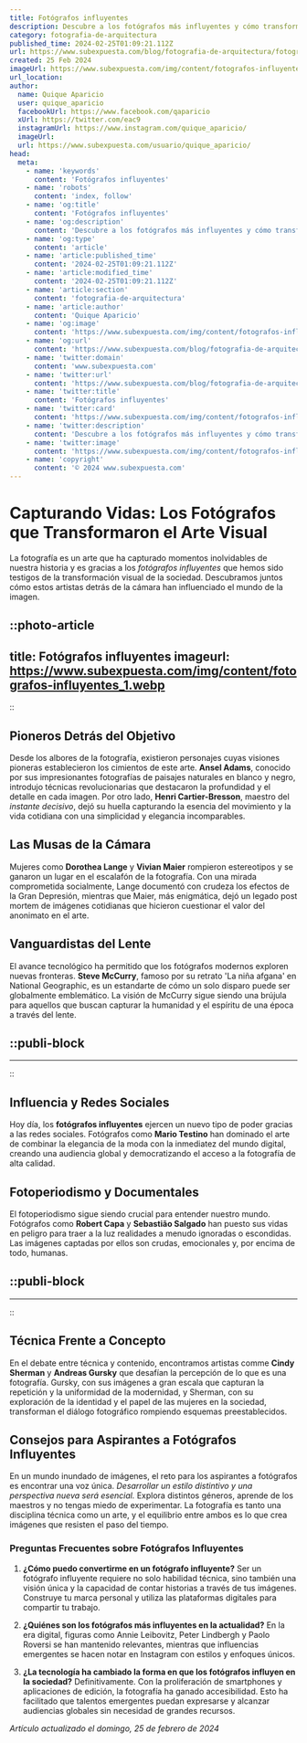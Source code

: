 ```yaml
---
title: Fotógrafos influyentes
description: Descubre a los fotógrafos más influyentes y cómo transforman el mundo con su arte visual. Inspiración pura para amantes de la fotografía.
category: fotografia-de-arquitectura
published_time: 2024-02-25T01:09:21.112Z
url: https://www.subexpuesta.com/blog/fotografia-de-arquitectura/fotografos-influyentes
created: 25 Feb 2024
imageUrl: https://www.subexpuesta.com/img/content/fotografos-influyentes_1.webp
url_location:
author:
  name: Quique Aparicio
  user: quique_aparicio
  facebookUrl: https://www.facebook.com/qaparicio
  xUrl: https://twitter.com/eac9
  instagramUrl: https://www.instagram.com/quique_aparicio/
  imageUrl: 
  url: https://www.subexpuesta.com/usuario/quique_aparicio/
head:
  meta:
    - name: 'keywords'
      content: 'Fotógrafos influyentes'
    - name: 'robots'
      content: 'index, follow'
    - name: 'og:title'
      content: 'Fotógrafos influyentes'
    - name: 'og:description'
      content: 'Descubre a los fotógrafos más influyentes y cómo transforman el mundo con su arte visual. Inspiración pura para amantes de la fotografía.'
    - name: 'og:type'
      content: 'article'
    - name: 'article:published_time'
      content: '2024-02-25T01:09:21.112Z'
    - name: 'article:modified_time'
      content: '2024-02-25T01:09:21.112Z'
    - name: 'article:section'
      content: 'fotografia-de-arquitectura'
    - name: 'article:author'
      content: 'Quique Aparicio'
    - name: 'og:image'
      content: 'https://www.subexpuesta.com/img/content/fotografos-influyentes_1.webp'
    - name: 'og:url'
      content: 'https://www.subexpuesta.com/blog/fotografia-de-arquitectura/fotografos-influyentes'
    - name: 'twitter:domain'
      content: 'www.subexpuesta.com'
    - name: 'twitter:url'
      content: 'https://www.subexpuesta.com/blog/fotografia-de-arquitectura/fotografos-influyentes'
    - name: 'twitter:title'
      content: 'Fotógrafos influyentes'
    - name: 'twitter:card'
      content: 'https://www.subexpuesta.com/img/content/fotografos-influyentes_1.webp'
    - name: 'twitter:description'
      content: 'Descubre a los fotógrafos más influyentes y cómo transforman el mundo con su arte visual. Inspiración pura para amantes de la fotografía.'
    - name: 'twitter:image'
      content: 'https://www.subexpuesta.com/img/content/fotografos-influyentes_1.webp'
    - name: 'copyright'
      content: '© 2024 www.subexpuesta.com'
---
```

# Capturando Vidas: Los Fotógrafos que Transformaron el Arte Visual

La fotografía es un arte que ha capturado momentos inolvidables de nuestra historia y es gracias a los *fotógrafos influyentes* que hemos sido testigos de la transformación visual de la sociedad. Descubramos juntos cómo estos artistas detrás de la cámara han influenciado el mundo de la imagen.


::photo-article
---
title: Fotógrafos influyentes
imageurl: https://www.subexpuesta.com/img/content/fotografos-influyentes_1.webp
---
::


## Pioneros Detrás del Objetivo
Desde los albores de la fotografía, existieron personajes cuyas visiones pioneras establecieron los cimientos de este arte. **Ansel Adams**, conocido por sus impresionantes fotografías de paisajes naturales en blanco y negro, introdujo técnicas revolucionarias que destacaron la profundidad y el detalle en cada imagen. Por otro lado, **Henri Cartier-Bresson**, maestro del *instante decisivo*, dejó su huella capturando la esencia del movimiento y la vida cotidiana con una simplicidad y elegancia incomparables.

## Las Musas de la Cámara
Mujeres como **Dorothea Lange** y **Vivian Maier** rompieron estereotipos y se ganaron un lugar en el escalafón de la fotografía. Con una mirada comprometida socialmente, Lange documentó con crudeza los efectos de la Gran Depresión, mientras que Maier, más enigmática, dejó un legado post mortem de imágenes cotidianas que hicieron cuestionar el valor del anonimato en el arte.

## Vanguardistas del Lente
El avance tecnológico ha permitido que los fotógrafos modernos exploren nuevas fronteras. **Steve McCurry**, famoso por su retrato 'La niña afgana' en National Geographic, es un estandarte de cómo un solo disparo puede ser globalmente emblemático. La visión de McCurry sigue siendo una brújula para aquellos que buscan capturar la humanidad y el espíritu de una época a través del lente.


  ::publi-block
  ---
  ---
  ::
  
  
## Influencia y Redes Sociales
Hoy día, los **fotógrafos influyentes** ejercen un nuevo tipo de poder gracias a las redes sociales. Fotógrafos como **Mario Testino** han dominado el arte de combinar la elegancia de la moda con la inmediatez del mundo digital, creando una audiencia global y democratizando el acceso a la fotografía de alta calidad.

## Fotoperiodismo y Documentales
El fotoperiodismo sigue siendo crucial para entender nuestro mundo. Fotógrafos como **Robert Capa** y **Sebastião Salgado** han puesto sus vidas en peligro para traer a la luz realidades a menudo ignoradas o escondidas. Las imágenes captadas por ellos son crudas, emocionales y, por encima de todo, humanas.


  ::publi-block
  ---
  ---
  ::
  
  
## Técnica Frente a Concepto
En el debate entre técnica y contenido, encontramos artistas comme **Cindy Sherman** y **Andreas Gursky** que desafían la percepción de lo que es una fotografía. Gursky, con sus imágenes a gran escala que capturan la repetición y la uniformidad de la modernidad, y Sherman, con su exploración de la identidad y el papel de las mujeres en la sociedad, transforman el diálogo fotográfico rompiendo esquemas preestablecidos.

## Consejos para Aspirantes a Fotógrafos Influyentes
En un mundo inundado de imágenes, el reto para los aspirantes a fotógrafos es encontrar una voz única. *Desarrollar un estilo distintivo y una perspectiva nueva será esencial.* Explora distintos géneros, aprende de los maestros y no tengas miedo de experimentar. La fotografía es tanto una disciplina técnica como un arte, y el equilibrio entre ambos es lo que crea imágenes que resisten el paso del tiempo.

### Preguntas Frecuentes sobre Fotógrafos Influyentes

1. **¿Cómo puedo convertirme en un fotógrafo influyente?**
   Ser un fotógrafo influyente requiere no solo habilidad técnica, sino también una visión única y la capacidad de contar historias a través de tus imágenes. Construye tu marca personal y utiliza las plataformas digitales para compartir tu trabajo.

2. **¿Quiénes son los fotógrafos más influyentes en la actualidad?**
   En la era digital, figuras como Annie Leibovitz, Peter Lindbergh y Paolo Roversi se han mantenido relevantes, mientras que influencias emergentes se hacen notar en Instagram con estilos y enfoques únicos.

3. **¿La tecnología ha cambiado la forma en que los fotógrafos influyen en la sociedad?**
    Definitivamente. Con la proliferación de smartphones y aplicaciones de edición, la fotografía ha ganado accesibilidad. Esto ha facilitado que talentos emergentes puedan expresarse y alcanzar audiencias globales sin necesidad de grandes recursos.

_Artículo actualizado el domingo, 25 de febrero de 2024_